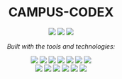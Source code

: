 <h1 align="center">CAMPUS-CODEX</h1>

<p align="center">
  <img src="https://img.shields.io/badge/last%20commit-today-brightgreen?style=for-the-badge&logo=git" />
  <img src="https://img.shields.io/badge/typescript-99.3%25-blue?style=for-the-badge&logo=typescript" />
  <img src="https://img.shields.io/badge/languages-4-gray?style=for-the-badge&logo=github" />
</p>

<p align="center"><i>Built with the tools and technologies:</i></p>

<p align="center">
  <img src="https://img.shields.io/badge/JSON-black?style=for-the-badge&logo=json" />
  <img src="https://img.shields.io/badge/Markdown-000000?style=for-the-badge&logo=markdown" />
  <img src="https://img.shields.io/badge/npm-CB3837?style=for-the-badge&logo=npm&logoColor=white" />
  <img src="https://img.shields.io/badge/Firebase-FFCA28?style=for-the-badge&logo=firebase" />
  <img src="https://img.shields.io/badge/PostCSS-DD3A0A?style=for-the-badge&logo=postcss&logoColor=white" />
  <img src="https://img.shields.io/badge/.ENV-yellow?style=for-the-badge&logo=dotenv" />
  <img src="https://img.shields.io/badge/JavaScript-F7DF1E?style=for-the-badge&logo=javascript&logoColor=black" />
  <br />
  <img src="https://img.shields.io/badge/React-61DAFB?style=for-the-badge&logo=react&logoColor=black" />
  <img src="https://img.shields.io/badge/TypeScript-3178C6?style=for-the-badge&logo=typescript&logoColor=white" />
  <img src="https://img.shields.io/badge/Zod-purple?style=for-the-badge" />
  <img src="https://img.shields.io/badge/date-fns-8B5CF6?style=for-the-badge&logo=date-fns&logoColor=white" />
  <img src="https://img.shields.io/badge/React%20Hook%20Form-EC4899?style=for-the-badge" />
  <img src="https://img.shields.io/badge/YAML-red?style=for-the-badge&logo=yaml" />
</p>

